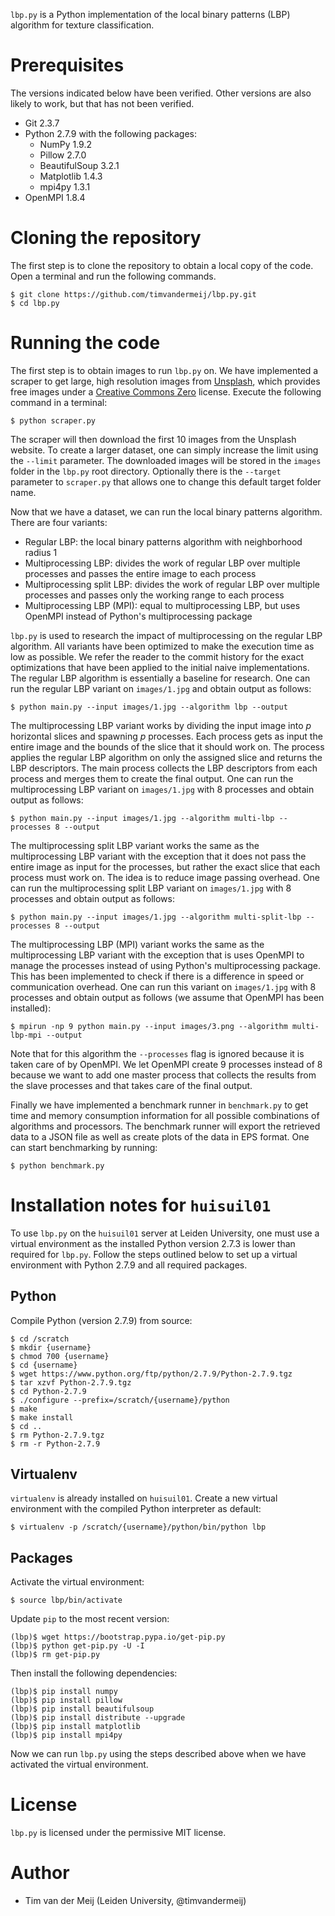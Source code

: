 `lbp.py` is a Python implementation of the local binary patterns (LBP) algorithm for texture classification.

Prerequisites
=============

The versions indicated below have been verified. Other versions are also likely to work, but that has not been verified.

* Git 2.3.7
* Python 2.7.9 with the following packages:
  * NumPy 1.9.2
  * Pillow 2.7.0
  * BeautifulSoup 3.2.1
  * Matplotlib 1.4.3
  * mpi4py 1.3.1
* OpenMPI 1.8.4

Cloning the repository
======================

The first step is to clone the repository to obtain a local copy of the code. Open a terminal and run the following commands.

    $ git clone https://github.com/timvandermeij/lbp.py.git
    $ cd lbp.py

Running the code
================

The first step is to obtain images to run `lbp.py` on. We have implemented a scraper to get large, high resolution images from [Unsplash](https://unsplash.com), which
provides free images under a [Creative Commons Zero](https://unsplash.com/license) license. Execute the following command in a terminal:

    $ python scraper.py

The scraper will then download the first 10 images from the Unsplash website. To create a larger dataset, one can simply increase the limit using the `--limit` parameter.
The downloaded images will be stored in the `images` folder in the `lbp.py` root directory. Optionally there is the `--target` parameter to `scraper.py` that
allows one to change this default target folder name.

Now that we have a dataset, we can run the local binary patterns algorithm. There are four variants:

* Regular LBP: the local binary patterns algorithm with neighborhood radius 1
* Multiprocessing LBP: divides the work of regular LBP over multiple processes and passes the entire image to each process
* Multiprocessing split LBP: divides the work of regular LBP over multiple processes and passes only the working range to each process
* Multiprocessing LBP (MPI): equal to multiprocessing LBP, but uses OpenMPI instead of Python's multiprocessing package

`lbp.py` is used to research the impact of multiprocessing on the regular LBP algorithm. All variants have been optimized to make the execution time as low
as possible. We refer the reader to the commit history for the exact optimizations that have been applied to the initial naive implementations. The regular
LBP algorithm is essentially a baseline for research. One can run the regular LBP variant on `images/1.jpg` and obtain output as follows:

    $ python main.py --input images/1.jpg --algorithm lbp --output

The multiprocessing LBP variant works by dividing the input image into _p_ horizontal slices and spawning _p_ processes. Each process gets as input the
entire image and the bounds of the slice that it should work on. The process applies the regular LBP algorithm on only the assigned slice and returns the
LBP descriptors. The main process collects the LBP descriptors from each process and merges them to create the final output. One can run the multiprocessing
LBP variant on `images/1.jpg` with 8 processes and obtain output as follows:

    $ python main.py --input images/1.jpg --algorithm multi-lbp --processes 8 --output

The multiprocessing split LBP variant works the same as the multiprocessing LBP variant with the exception that it does not pass the entire image as input
for the processes, but rather the exact slice that each process must work on. The idea is to reduce image passing overhead. One can run the multiprocessing
split LBP variant on `images/1.jpg` with 8 processes and obtain output as follows:

    $ python main.py --input images/1.jpg --algorithm multi-split-lbp --processes 8 --output

The multiprocessing LBP (MPI) variant works the same as the multiprocessing LBP variant with the exception that is uses OpenMPI to manage the processes instead
of using Python's multiprocessing package. This has been implemented to check if there is a difference in speed or communication overhead. One can run this
variant on `images/1.jpg` with 8 processes and obtain output as follows (we assume that OpenMPI has been installed):

    $ mpirun -np 9 python main.py --input images/3.png --algorithm multi-lbp-mpi --output

Note that for this algorithm the `--processes` flag is ignored because it is taken care of by OpenMPI. We let OpenMPI create 9 processes instead of 8 because
we want to add one master process that collects the results from the slave processes and that takes care of the final output.

Finally we have implemented a benchmark runner in `benchmark.py` to get time and memory consumption information for all possible combinations of algorithms
and processors. The benchmark runner will export the retrieved data to a JSON file as well as create plots of the data in EPS format. One can start benchmarking
by running:

    $ python benchmark.py

Installation notes for `huisuil01`
==================================

To use `lbp.py` on the `huisuil01` server at Leiden University, one must use a virtual environment as the installed Python version 2.7.3 is lower than required
for `lbp.py`. Follow the steps outlined below to set up a virtual environment with Python 2.7.9 and all required packages.

Python
------

Compile Python (version 2.7.9) from source:

    $ cd /scratch
    $ mkdir {username}
    $ chmod 700 {username}
    $ cd {username}
    $ wget https://www.python.org/ftp/python/2.7.9/Python-2.7.9.tgz
    $ tar xzvf Python-2.7.9.tgz
    $ cd Python-2.7.9
    $ ./configure --prefix=/scratch/{username}/python
    $ make
    $ make install
    $ cd ..
    $ rm Python-2.7.9.tgz
    $ rm -r Python-2.7.9

Virtualenv
----------

`virtualenv` is already installed on `huisuil01`. Create a new virtual environment with the compiled Python interpreter as default:

    $ virtualenv -p /scratch/{username}/python/bin/python lbp

Packages
--------

Activate the virtual environment:

    $ source lbp/bin/activate

Update `pip` to the most recent version:

    (lbp)$ wget https://bootstrap.pypa.io/get-pip.py
    (lbp)$ python get-pip.py -U -I
    (lbp)$ rm get-pip.py

Then install the following dependencies:

    (lbp)$ pip install numpy
    (lbp)$ pip install pillow
    (lbp)$ pip install beautifulsoup
    (lbp)$ pip install distribute --upgrade
    (lbp)$ pip install matplotlib
    (lbp)$ pip install mpi4py

Now we can run `lbp.py` using the steps described above when we have activated the virtual environment.

License
=======

`lbp.py` is licensed under the permissive MIT license.

Author
======

* Tim van der Meij (Leiden University, @timvandermeij)
